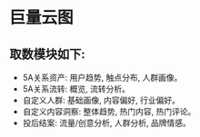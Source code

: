 # 巨量云图

## 取数模块如下:

 * 5A关系资产: 用户趋势, 触点分布, 人群画像。
 * 5A关系流转: 概览, 流转分析。
 * 自定义人群: 基础画像, 内容偏好, 行业偏好。
 * 自定义内容洞察: 整体趋势, 热门内容, 热门评论。
 * 投后结案: 流量/创意分析, 人群分析, 品牌情感。

